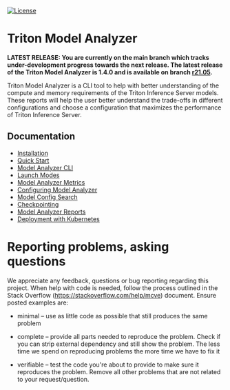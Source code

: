 <!--
Copyright (c) 2020-2021, NVIDIA CORPORATION. All rights reserved.

Licensed under the Apache License, Version 2.0 (the "License");
you may not use this file except in compliance with the License.
You may obtain a copy of the License at

    http://www.apache.org/licenses/LICENSE-2.0

Unless required by applicable law or agreed to in writing, software
distributed under the License is distributed on an "AS IS" BASIS,
WITHOUT WARRANTIES OR CONDITIONS OF ANY KIND, either express or implied.
See the License for the specific language governing permissions and
limitations under the License.
-->

[![License](https://img.shields.io/badge/License-Apache_2.0-lightgrey.svg)](https://opensource.org/licenses/Apache-2.0)

# Triton Model Analyzer

**LATEST RELEASE: You are currently on the main branch which tracks
under-development progress towards the next release. The latest
release of the Triton Model Analyzer is 1.4.0 and is available on
branch
[r21.05](https://github.com/triton-inference-server/model_analyzer/tree/r21.05).**

Triton Model Analyzer is a CLI tool to help with better understanding of the
compute and memory requirements of the Triton Inference Server models. These
reports will help the user better understand the trade-offs in different
configurations and choose a configuration that maximizes the performance of
Triton Inference Server.

## Documentation

* [Installation](docs/install.md)
* [Quick Start](docs/quick_start.md)
* [Model Analyzer CLI](docs/cli.md)
* [Launch Modes](docs/launch_modes.md)
* [Model Analyzer Metrics](docs/metrics.md)
* [Configuring Model Analyzer](docs/config.md)
* [Model Config Search](docs/config_search.md)
* [Checkpointing](docs/checkpoints.md)
* [Model Analyzer Reports](docs.report.md)
* [Deployment with Kubernetes](docs/kubernetes_deploy.md)

# Reporting problems, asking questions

We appreciate any feedback, questions or bug reporting regarding this
project. When help with code is needed, follow the process outlined in
the Stack Overflow (https://stackoverflow.com/help/mcve)
document. Ensure posted examples are:

* minimal – use as little code as possible that still produces the
  same problem

* complete – provide all parts needed to reproduce the problem. Check
  if you can strip external dependency and still show the problem. The
  less time we spend on reproducing problems the more time we have to
  fix it

* verifiable – test the code you're about to provide to make sure it
  reproduces the problem. Remove all other problems that are not
  related to your request/question.
